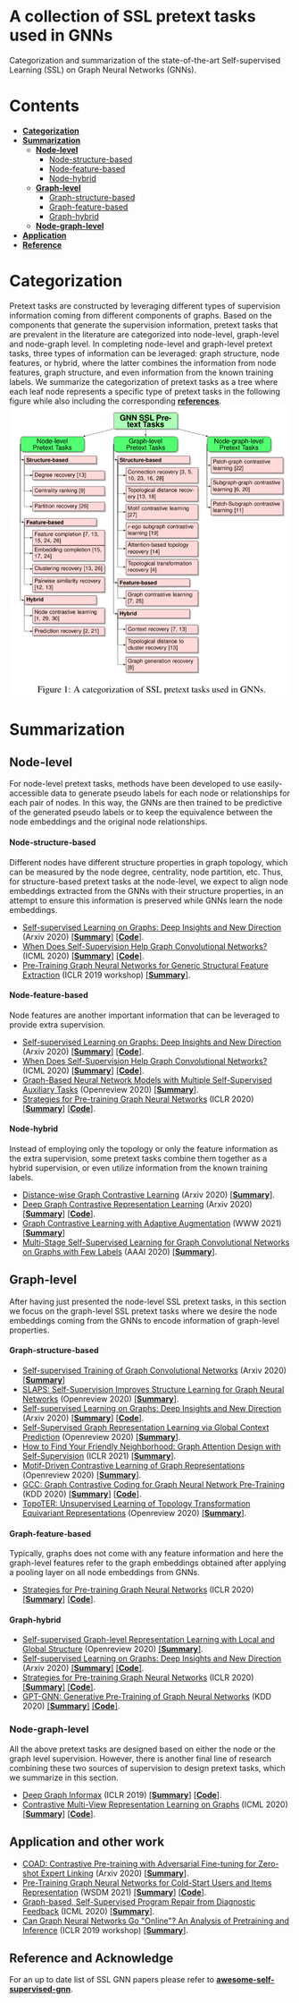 #  A collection of SSL pretext tasks used in GNNs
Categorization and summarization of the state-of-the-art Self-supervised Learning (SSL) on Graph Neural Networks (GNNs).


# Contents
- __[Categorization](#Categorization)__
- __[Summarization](#Summarization)__
  - __[Node-level](#Node-level)__
    - [Node-structure-based](#Node-structure-based)
    - [Node-feature-based](#Node-feature-based)
    - [Node-hybrid](#Node-hybrid)
  - __[Graph-level](#Graph-level)__
    - [Graph-structure-based](#Graph-structure-based)
    - [Graph-feature-based](#Graph-feature-based)
    - [Graph-hybrid](#Graph-hybrid)
  - __[Node-graph-level](#Node-graph-level)__
- __[Application](#Application)__
- __[Reference](#Reference)__


# Categorization
Pretext tasks are constructed by leveraging different types of supervision information coming from different components of graphs. Based on the components that generate the supervision information, pretext tasks that are prevalent in the literature are categorized into node-level, graph-level and node-graph level. In completing node-level and graph-level pretext tasks, three types of information can be leveraged: graph structure, node features, or hybrid, where the latter combines the information from node features, graph structure, and even information from the known training labels. We summarize the categorization of pretext tasks as a tree where each leaf node represents a specific type of pretext tasks in the following figure while also including the corresponding [**references**](ssl_category_tree.pdf).
![category_tree](images/ssl_category_tree.png)

# Summarization
## Node-level
For node-level pretext tasks, methods have been developed to use easily-accessible data to generate pseudo labels for each node or relationships for each pair of nodes. In this way, the GNNs are then trained to be predictive of the generated pseudo labels or to keep the equivalence between the node embeddings and the original node relationships.

#### Node-structure-based
Different nodes have different structure properties in graph topology, which can be measured by the node degree, centrality, node partition, etc. Thus, for structure-based pretext tasks at the node-level, we expect to align node embeddings extracted from the GNNs with their structure properties, in an attempt to ensure this information is preserved while GNNs learn the node embeddings.

* [Self-supervised Learning on Graphs: Deep Insights and New Direction](https://arxiv.org/pdf/2006.10141.pdf) (Arxiv 2020) [[**Summary**]](summary/Wei_deep.pdf) [[**Code**]](https://github.com/ChandlerBang/SelfTask-GNN).
* [When Does Self-Supervision Help Graph Convolutional Networks?](https://arxiv.org/pdf/2006.09136.pdf) (ICML 2020) [[**Summary**]](summary/you_when.pdf) [[**Code**]](https://github.com/Shen-Lab/SS-GCNs).
* [Pre-Training Graph Neural Networks for Generic Structural Feature Extraction](https://arxiv.org/pdf/1905.13728.pdf) (ICLR 2019 workshop) [[**Summary**]](summary/genetic_graph_extraction.pdf).

#### Node-feature-based
Node features are another important information that can be leveraged to provide extra supervision.

* [Self-supervised Learning on Graphs: Deep Insights and New Direction](https://arxiv.org/pdf/2006.10141.pdf) (Arxiv 2020) [[**Summary**]](summary/Wei_deep.pdf) [[**Code**]](https://github.com/ChandlerBang/SelfTask-GNN).
* [When Does Self-Supervision Help Graph Convolutional Networks?](https://arxiv.org/pdf/2006.09136.pdf) (ICML 2020) [[**Summary**]](summary/you_when.pdf) [[**Code**]](https://github.com/Shen-Lab/SS-GCNs).
* [Graph-Based Neural Network Models with Multiple Self-Supervised Auxiliary Tasks](https://openreview.net/pdf?id=hnJSgY7p33a) (Openreview 2020) [[**Summary**]](summary/Multile_ss_auxiliary.pdf).
* [Strategies for Pre-training Graph Neural Networks](https://arxiv.org/pdf/1905.12265.pdf) (ICLR 2020) [[**Summary**]](summary/Jure_ssl.pdf) [[**Code**]](https://github.com/snap-stanford/pretrain-gnns/).

#### Node-hybrid
Instead of employing only the topology or only the feature information as the extra supervision, some pretext tasks combine them together as a hybrid supervision, or even utilize information from the known training labels.

* [Distance-wise Graph Contrastive Learning](https://arxiv.org/pdf/2012.07437.pdf) (Arxiv 2020) [[**Summary**]](summary/distance_wise.pdf).
* [Deep Graph Contrastive Representation Learning](https://arxiv.org/pdf/2006.04131.pdf) (Arxiv 2020) [[**Summary**]](summary/GRACE.pdf) [[**Code**]](https://github.com/CRIPAC-DIG/GRACE).
* [Graph Contrastive Learning with Adaptive Augmentation](https://arxiv.org/pdf/2010.14945.pdf) (WWW 2021) [[**Summary**]](summary/GRACE_adaptive.pdf)
* [Multi-Stage Self-Supervised Learning for Graph Convolutional Networks on Graphs with Few Labels](https://arxiv.org/pdf/1902.11038.pdf) (AAAI 2020) [[**Summary**]](summary/m3s.pdf).

## Graph-level
After having just presented the node-level SSL pretext tasks, in this section we focus on the graph-level SSL pretext tasks where we desire the node embeddings coming from the GNNs to encode information of graph-level properties.

#### Graph-structure-based
* [Self-supervised Training of Graph Convolutional Networks](https://arxiv.org/pdf/2006.02380.pdf) (Arxiv 2020) [[**Summary**]](summary/Qikui.pdf)
* [SLAPS: Self-Supervision Improves Structure Learning for Graph Neural Networks](https://openreview.net/pdf?id=a5KvtsZ14ev) (Openreview 2020) [[**Summary**]](summary/SLAPs.pdf).
* [Self-supervised Learning on Graphs: Deep Insights and New Direction](https://arxiv.org/pdf/2006.10141.pdf) (Arxiv 2020) [[**Summary**]](summary/Wei_deep.pdf) [[**Code**]](https://github.com/ChandlerBang/SelfTask-GNN).
* [Self-Supervised Graph Representation Learning via Global Context Prediction](https://arxiv.org/pdf/2003.01604.pdf) (Openreview 2020) [[**Summary**]](summary/global_context_prediction.pdf).
* [How to Find Your Friendly Neighborhood: Graph Attention Design with Self-Supervision](https://openreview.net/pdf?id=Wi5KUNlqWty) (ICLR 2021) [[**Summary**]](summary/friendly_neighborhood.pdf).
* [ Motif-Driven Contrastive Learning of Graph Representations](https://arxiv.org/pdf/2012.12533.pdf) (Openreview 2020) [[**Summary**]](summary/motif_driven.pdf).
* [ GCC: Graph Contrastive Coding for Graph Neural Network Pre-Training](https://arxiv.org/pdf/2006.09963.pdf) (KDD 2020) [[**Summary**]](summary/GCC.pdf) [[**Code**]](https://github.com/THUDM/GCC).
* [ TopoTER: Unsupervised Learning of Topology Transformation Equivariant Representations](https://openreview.net/pdf?id=9az9VKjOx00) (Openreview 2020) [[**Summary**]](summary/topoTER.pdf).

#### Graph-feature-based
Typically, graphs does not come with any feature information and here the graph-level features refer to the graph embeddings obtained after applying a pooling layer on all node embeddings from GNNs.

* [Strategies for Pre-training Graph Neural Networks](https://arxiv.org/pdf/1905.12265.pdf) (ICLR 2020) [[**Summary**]](summary/Jure_ssl.pdf) [[**Code**]](https://github.com/snap-stanford/pretrain-gnns/).

#### Graph-hybrid
* [Self-supervised Graph-level Representation Learning with Local and Global Structure](https://openreview.net/pdf?id=DAaaaqPv9-q) (Openreview 2020) [[**Summary**]](summary/local_global.pdf).
* [Self-supervised Learning on Graphs: Deep Insights and New Direction](https://arxiv.org/pdf/2006.10141.pdf) (Arxiv 2020) [[**Summary**]](summary/Wei_deep.pdf) [[**Code**]](https://github.com/ChandlerBang/SelfTask-GNN).
* [Strategies for Pre-training Graph Neural Networks](https://arxiv.org/pdf/1905.12265.pdf) (ICLR 2020) [[**Summary**]](summary/Jure_ssl.pdf) [[**Code**]](https://github.com/snap-stanford/pretrain-gnns/).
* [ GPT-GNN: Generative Pre-Training of Graph Neural Networks](https://arxiv.org/pdf/2006.15437.pdf) (KDD 2020) [[**Summary**]](summary/generative_pred.pdf) [[**Code**]](https://github.com/acbull/GPT-GNN).


### Node-graph-level
All the above pretext tasks are designed based on either the node or the graph level supervision. However, there is another final line of research combining these two sources of supervision to design pretext tasks, which we summarize in this section.

* [Deep Graph Informax](https://arxiv.org/pdf/1809.10341.pdf) (ICLR 2019) [[**Summary**]](summary/DGI.pdf) [[**Code**]](https://github.com/PetarV-/DGI).
* [Contrastive Multi-View Representation Learning on Graphs](https://arxiv.org/pdf/2006.05582.pdf) (ICML 2020) [[**Summary**]](summary/contrastive_multi_view.pdf) [[**Code**]](https://github.com/kavehhassani/mvgrl).

## Application and other work
* [COAD: Contrastive Pre-training with Adversarial Fine-tuning for Zero-shot Expert Linking](https://arxiv.org/pdf/2012.11336.pdf) (Arxiv 2020) [[**Summary**]](summary/coad.pdf).
* [Pre-Training Graph Neural Networks for Cold-Start Users and Items Representation](https://arxiv.org/pdf/2012.07064.pdf) (WSDM 2021) [[**Summary**]](summary/cold_user.pdf) [[**Code**]](https://github.com/jerryhao66/Pretrain-Recsys).
* [ Graph-based, Self-Supervised Program Repair from Diagnostic Feedback](https://arxiv.org/pdf/2005.10636.pdf) (ICML 2020) [[**Summary**]](summary/program_repair.pdf).
* [ Can Graph Neural Networks Go "Online"? An Analysis of Pretraining and Inference](https://arxiv.org/pdf/1905.06018.pdf) (ICLR 2019 workshop) [[**Summary**]](summary/online.pdf).

## Reference and Acknowledge
For an up to date list of SSL GNN papers please refer to [**awesome-self-supervised-gnn**](https://github.com/ChandlerBang/awesome-self-supervised-gnn).
